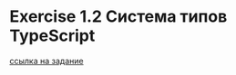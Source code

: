 # Exercise 1.2 Система типов TypeScript

[ссылка на задание](https://github.com/netology-code/ndtnf-homeworks/tree/master/002-TypeScript)

